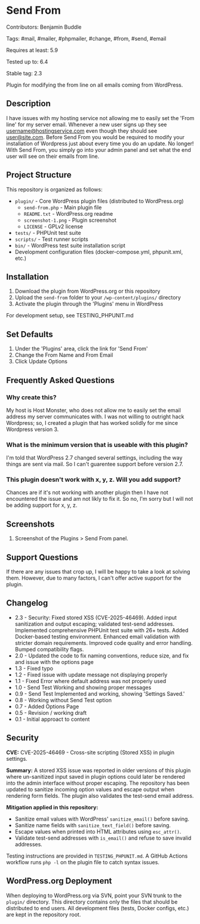 # Send From

Contributors: Benjamin Buddle

Tags: #mail, #mailer, #phpmailer, #change, #from, #send, #email

Requires at least: 5.9

Tested up to: 6.4

Stable tag: 2.3

Plugin for modifying the from line on all emails coming from WordPress.

## Description

I have issues with my hosting service not allowing me to easily set the 'From line' for my server email. Whenever a new user signs up they see username@hostingservice.com even though they should see user@site.com. Before Send From you would be required to modify your installation of Wordpress just about every time you do an update. No longer! With Send From, you simply go into your admin panel and set what the end user will see on their emails from line.

## Project Structure

This repository is organized as follows:

- `plugin/` - Core WordPress plugin files (distributed to WordPress.org)
  - `send-from.php` - Main plugin file
  - `README.txt` - WordPress.org readme
  - `screenshot-1.png` - Plugin screenshot
  - `LICENSE` - GPLv2 license
- `tests/` - PHPUnit test suite
- `scripts/` - Test runner scripts
- `bin/` - WordPress test suite installation script
- Development configuration files (docker-compose.yml, phpunit.xml, etc.)

## Installation

1. Download the plugin from WordPress.org or this repository
2. Upload the `send-from` folder to your `/wp-content/plugins/` directory
3. Activate the plugin through the 'Plugins' menu in WordPress

For development setup, see TESTING_PHPUNIT.md

## Set Defaults

1. Under the 'Plugins' area, click the link for 'Send From'
2. Change the From Name and From Email
3. Click Update Options

## Frequently Asked Questions

### Why create this?

My host is Host Monster, who does not allow me to easily set the email address my server communicates with. I was not willing to outright hack Wordpress; so, I created a plugin that has worked solidly for me since Wordpress version 3.

### What is the minimum version that is useable with this plugin?

I'm told that WordPress 2.7 changed several settings, including the way things are sent via mail. So I can't guarentee support before version 2.7.

### This plugin doesn't work with x, y, z. Will you add support?

Chances are if it's not working with another plugin then I have not encountered the issue and am not likly to fix it. So no, I'm sorry but I will not be adding support for x, y, z.

## Screenshots

1. Screenshot of the Plugins > Send From panel.

## Support Questions

If there are any issues that crop up, I will be happy to take a look at solving them. However, due to many factors, I can't offer active support for the plugin.

## Changelog

- 2.3 - Security: Fixed stored XSS (CVE-2025-46469). Added input sanitization and output escaping; validated test-send addresses. Implemented comprehensive PHPUnit test suite with 26+ tests. Added Docker-based testing environment. Enhanced email validation with stricter domain requirements. Improved code quality and error handling. Bumped compatibility flags.
- 2.0 - Updated the code to fix naming conventions, reduce size, and fix and issue with the options page
- 1.3 - Fixed typo
- 1.2 - Fixed issue with update message not displaying properly
- 1.1 - Fixed Error where default address was not properly used
- 1.0 - Send Test Working and showing proper messages
- 0.9 - Send Test Implemented and working, showing 'Settings Saved.'
- 0.8 - Working without Send Test option
- 0.7 - Added Options Page
- 0.5 - Revision / working draft
- 0.1 - Initial approact to content

## Security

**CVE:** CVE-2025-46469 - Cross-site scripting (Stored XSS) in plugin settings.

**Summary:** A stored XSS issue was reported in older versions of this plugin where un-sanitized input saved in plugin options could later be rendered into the admin interface without proper escaping. The repository has been updated to sanitize incoming option values and escape output when rendering form fields. The plugin also validates the test-send email address.

**Mitigation applied in this repository:**

- Sanitize email values with WordPress' `sanitize_email()` before saving.
- Sanitize name fields with `sanitize_text_field()` before saving.
- Escape values when printed into HTML attributes using `esc_attr()`.
- Validate test-send addresses with `is_email()` and refuse to save invalid addresses.

Testing instructions are provided in `TESTING_PHPUNIT.md`. A GitHub Actions workflow runs `php -l` on the plugin file to catch syntax issues.

## WordPress.org Deployment

When deploying to WordPress.org via SVN, point your SVN trunk to the `plugin/` directory. This directory contains only the files that should be distributed to end users. All development files (tests, Docker configs, etc.) are kept in the repository root.
